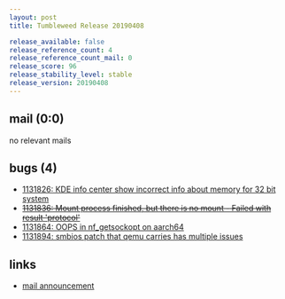 ```yaml
---
layout: post
title: Tumbleweed Release 20190408

release_available: false
release_reference_count: 4
release_reference_count_mail: 0
release_score: 96
release_stability_level: stable
release_version: 20190408
---
```


## mail (0:0)

no relevant mails

## bugs (4)

<!--more-->

- [1131826: KDE info center show incorrect info about memory for 32 bit system](https://bugzilla.opensuse.org/show_bug.cgi?id=1131826)
- ~~[1131836: Mount process finished, but there is no mount - Failed with result 'protocol'](https://bugzilla.opensuse.org/show_bug.cgi?id=1131836)~~
- [1131864: OOPS in nf_getsockopt on aarch64](https://bugzilla.opensuse.org/show_bug.cgi?id=1131864)
- [1131894: smbios patch that qemu carries has multiple issues](https://bugzilla.opensuse.org/show_bug.cgi?id=1131894)



## links

- [mail announcement](https://lists.opensuse.org/opensuse-factory/2019-04/msg00163.html)
